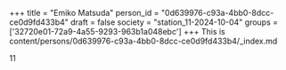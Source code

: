 +++
title = "Emiko Matsuda"
person_id = "0d639976-c93a-4bb0-8dcc-ce0d9fd433b4"
draft = false
society = "station_11-2024-10-04"
groups = ['32720e01-72a9-4a55-9293-963b1a048ebc']
+++
This is content/persons/0d639976-c93a-4bb0-8dcc-ce0d9fd433b4/_index.md
<!-- Person details here -->

<script>
  (function() {
    const personId = "0d639976-c93a-4bb0-8dcc-ce0d9fd433b4";
    const societyId = "newyork";

    // Set the selected person and society in localStorage
    localStorage.setItem('selectedPerson', personId);
    localStorage.setItem('selectedSociety', societyId);

    // Automatically set the dropdowns based on this person's data
    const societySelect = document.getElementById('society-select');
    const personSelect = document.getElementById('person-select');

    if (societySelect) {
      societySelect.value = societyId;
    }
    if (personSelect) {
      personSelect.value = personId;
    }
  })();
</script>

11